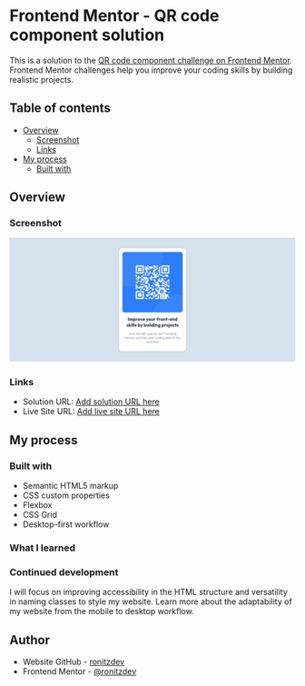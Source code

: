 # Frontend Mentor - QR code component solution

This is a solution to the [QR code component challenge on Frontend Mentor](https://www.frontendmentor.io/challenges/qr-code-component-iux_sIO_H). Frontend Mentor challenges help you improve your coding skills by building realistic projects.

## Table of contents

- [Overview](#overview)
  - [Screenshot](#screenshot)
  - [Links](#links)
- [My process](#my-process)
  - [Built with](#built-with)

## Overview

### Screenshot

![Screenshot](/images/screenshot.jpeg)

### Links

- Solution URL: [Add solution URL here](https://github.com/ronitzdev/qr-code/tree/main)
- Live Site URL: [Add live site URL here](https://qrtestes.netlify.app/)

## My process

### Built with

- Semantic HTML5 markup
- CSS custom properties
- Flexbox
- CSS Grid
- Desktop-first workflow

### What I learned

### Continued development

I will focus on improving accessibility in the HTML structure and versatility in naming classes to style my website. Learn more about the adaptability of my website from the mobile to desktop workflow.

## Author

- Website GitHub - [ronitzdev](https://github.com/ronitzdev)
- Frontend Mentor - [@ronitzdev](https://www.frontendmentor.io/profile/RoniGerman)
